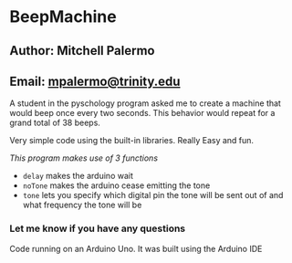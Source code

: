 # BeepMachine

## Author: Mitchell Palermo
## Email: mpalermo@trinity.edu

A student in the pyschology program asked me to create a machine that would beep once every two seconds. This behavior would repeat for a grand total of 38 beeps. 

Very simple code using the built-in libraries. Really Easy and fun.

*This program makes use of 3 functions*

- `delay` makes the arduino wait 
- `noTone` makes the arduino cease emitting the tone
- `tone` lets you specify which digital pin the tone will be sent out of and what frequency the tone will be


### Let me know if you have any questions

Code running on an Arduino Uno. It was built using the Arduino IDE
